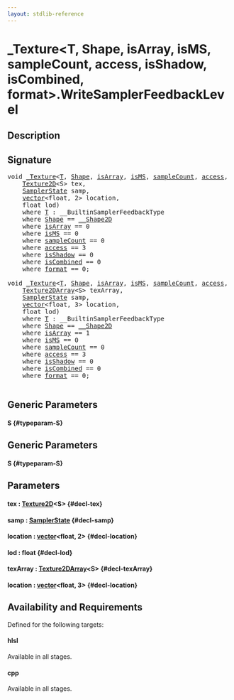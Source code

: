 ```yaml
---
layout: stdlib-reference
---
```


# \_Texture\<T, Shape, isArray, isMS, sampleCount, access, isShadow, isCombined, format\>\.WriteSamplerFeedbackLevel

## Description





## Signature 

<pre>
void <a href="/stdlib-reference/types/Texture/index" class="code_type">_Texture</a>&lt;<a href="/stdlib-reference/types/Texture/index#typeparam-T" class="code_type">T</a>, <a href="/stdlib-reference/types/Texture/index#typeparam-Shape" class="code_type">Shape</a>, <a href="/stdlib-reference/types/Texture/index#typeparam-isArray" class="code_var">isArray</a>, <a href="/stdlib-reference/types/Texture/index#typeparam-isMS" class="code_var">isMS</a>, <a href="/stdlib-reference/types/Texture/index#typeparam-sampleCount" class="code_var">sampleCount</a>, <a href="/stdlib-reference/types/Texture/index#typeparam-access" class="code_var">access</a>, <a href="/stdlib-reference/types/Texture/index#typeparam-isShadow" class="code_var">isShadow</a>, <a href="/stdlib-reference/types/Texture/index#typeparam-isCombined" class="code_var">isCombined</a>, <a href="/stdlib-reference/types/Texture/index#typeparam-format" class="code_var">format</a>&gt;.<a href="/stdlib-reference/types/Texture/WriteSamplerFeedbackLevel">WriteSamplerFeedbackLevel</a>&lt;<a href="/stdlib-reference/types/Texture/WriteSamplerFeedbackLevel#typeparam-S" class="code_type">S</a>&gt;(
    <a href="/stdlib-reference/types/Texture2D" class="code_type">Texture2D</a>&lt;S&gt; <span class='code_param'>tex</span>,
    <a href="/stdlib-reference/types/SamplerState/index" class="code_type">SamplerState</a> <span class='code_param'>samp</span>,
    <a href="/stdlib-reference/types/vector/index" class="code_type">vector</a>&lt;float, 2&gt; <span class='code_param'>location</span>,
    float <span class='code_param'>lod</span>)
    <span class='code_keyword'>where</span> <a href="/stdlib-reference/types/Texture/index#typeparam-T" class="code_type">T</a> : __BuiltinSamplerFeedbackType
    <span class='code_keyword'>where</span> <a href="/stdlib-reference/types/Texture/index#typeparam-Shape" class="code_type">Shape</a> == <a href="/stdlib-reference/types/Shape2D/index" class="code_type">__Shape2D</a>
    <span class='code_keyword'>where</span> <a href="/stdlib-reference/types/Texture/index#typeparam-isArray" class="code_var">isArray</a> == 0
    <span class='code_keyword'>where</span> <a href="/stdlib-reference/types/Texture/index#typeparam-isMS" class="code_var">isMS</a> == 0
    <span class='code_keyword'>where</span> <a href="/stdlib-reference/types/Texture/index#typeparam-sampleCount" class="code_var">sampleCount</a> == 0
    <span class='code_keyword'>where</span> <a href="/stdlib-reference/types/Texture/index#typeparam-access" class="code_var">access</a> == 3
    <span class='code_keyword'>where</span> <a href="/stdlib-reference/types/Texture/index#typeparam-isShadow" class="code_var">isShadow</a> == 0
    <span class='code_keyword'>where</span> <a href="/stdlib-reference/types/Texture/index#typeparam-isCombined" class="code_var">isCombined</a> == 0
    <span class='code_keyword'>where</span> <a href="/stdlib-reference/types/Texture/index#typeparam-format" class="code_var">format</a> == 0;

void <a href="/stdlib-reference/types/Texture/index" class="code_type">_Texture</a>&lt;<a href="/stdlib-reference/types/Texture/index#typeparam-T" class="code_type">T</a>, <a href="/stdlib-reference/types/Texture/index#typeparam-Shape" class="code_type">Shape</a>, <a href="/stdlib-reference/types/Texture/index#typeparam-isArray" class="code_var">isArray</a>, <a href="/stdlib-reference/types/Texture/index#typeparam-isMS" class="code_var">isMS</a>, <a href="/stdlib-reference/types/Texture/index#typeparam-sampleCount" class="code_var">sampleCount</a>, <a href="/stdlib-reference/types/Texture/index#typeparam-access" class="code_var">access</a>, <a href="/stdlib-reference/types/Texture/index#typeparam-isShadow" class="code_var">isShadow</a>, <a href="/stdlib-reference/types/Texture/index#typeparam-isCombined" class="code_var">isCombined</a>, <a href="/stdlib-reference/types/Texture/index#typeparam-format" class="code_var">format</a>&gt;.<a href="/stdlib-reference/types/Texture/WriteSamplerFeedbackLevel">WriteSamplerFeedbackLevel</a>&lt;<a href="/stdlib-reference/types/Texture/WriteSamplerFeedbackLevel#typeparam-S" class="code_type">S</a>&gt;(
    <a href="/stdlib-reference/types/Texture2DArray" class="code_type">Texture2DArray</a>&lt;S&gt; <span class='code_param'>texArray</span>,
    <a href="/stdlib-reference/types/SamplerState/index" class="code_type">SamplerState</a> <span class='code_param'>samp</span>,
    <a href="/stdlib-reference/types/vector/index" class="code_type">vector</a>&lt;float, 3&gt; <span class='code_param'>location</span>,
    float <span class='code_param'>lod</span>)
    <span class='code_keyword'>where</span> <a href="/stdlib-reference/types/Texture/index#typeparam-T" class="code_type">T</a> : __BuiltinSamplerFeedbackType
    <span class='code_keyword'>where</span> <a href="/stdlib-reference/types/Texture/index#typeparam-Shape" class="code_type">Shape</a> == <a href="/stdlib-reference/types/Shape2D/index" class="code_type">__Shape2D</a>
    <span class='code_keyword'>where</span> <a href="/stdlib-reference/types/Texture/index#typeparam-isArray" class="code_var">isArray</a> == 1
    <span class='code_keyword'>where</span> <a href="/stdlib-reference/types/Texture/index#typeparam-isMS" class="code_var">isMS</a> == 0
    <span class='code_keyword'>where</span> <a href="/stdlib-reference/types/Texture/index#typeparam-sampleCount" class="code_var">sampleCount</a> == 0
    <span class='code_keyword'>where</span> <a href="/stdlib-reference/types/Texture/index#typeparam-access" class="code_var">access</a> == 3
    <span class='code_keyword'>where</span> <a href="/stdlib-reference/types/Texture/index#typeparam-isShadow" class="code_var">isShadow</a> == 0
    <span class='code_keyword'>where</span> <a href="/stdlib-reference/types/Texture/index#typeparam-isCombined" class="code_var">isCombined</a> == 0
    <span class='code_keyword'>where</span> <a href="/stdlib-reference/types/Texture/index#typeparam-format" class="code_var">format</a> == 0;

</pre>

## Generic Parameters

#### S {#typeparam-S}

## Generic Parameters

#### S {#typeparam-S}

## Parameters

#### tex  : [Texture2D](/stdlib-reference/types/Texture2D)\<S\> {#decl-tex}
#### samp  : [SamplerState](/stdlib-reference/types/SamplerState/index) {#decl-samp}
#### location  : [vector](/stdlib-reference/types/vector/index)\<float, 2\> {#decl-location}
#### lod  : float {#decl-lod}
#### texArray  : [Texture2DArray](/stdlib-reference/types/Texture2DArray)\<S\> {#decl-texArray}
#### location  : [vector](/stdlib-reference/types/vector/index)\<float, 3\> {#decl-location}

## Availability and Requirements

Defined for the following targets:

#### hlsl
Available in all stages.

#### cpp
Available in all stages.



